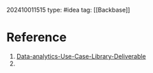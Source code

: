 202410011515
type: #idea 
tag: [[Backbase]]

# Reference
1. [Data-analytics-Use-Case-Library-Deliverable](https://docs.google.com/spreadsheets/d/1XnFvPaF1b074quKAVXbzVjBvrFnqOgKKRhfVq5BXtd4/edit?gid=0#gid=0)
2. 